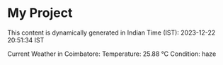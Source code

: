 # My Project

This content is dynamically generated in Indian Time (IST): 2023-12-22 20:51:34 IST


Current Weather in Coimbatore:
Temperature: 25.88 °C
Condition: haze
